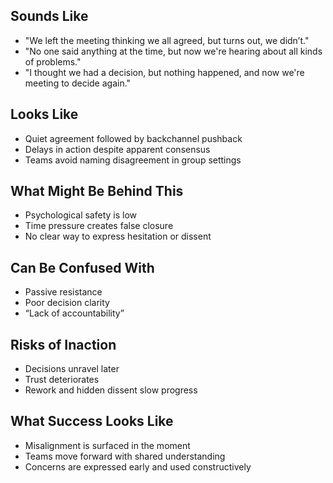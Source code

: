 ## Sounds Like
- "We left the meeting thinking we all agreed, but turns out, we didn’t."
- "No one said anything at the time, but now we're hearing about all kinds of problems."
- "I thought we had a decision, but nothing happened, and now we're meeting to decide again."

## Looks Like
- Quiet agreement followed by backchannel pushback  
- Delays in action despite apparent consensus  
- Teams avoid naming disagreement in group settings  

## What Might Be Behind This
- Psychological safety is low  
- Time pressure creates false closure  
- No clear way to express hesitation or dissent  

## Can Be Confused With
- Passive resistance  
- Poor decision clarity  
- “Lack of accountability”  

## Risks of Inaction
- Decisions unravel later  
- Trust deteriorates  
- Rework and hidden dissent slow progress  

## What Success Looks Like
- Misalignment is surfaced in the moment  
- Teams move forward with shared understanding  
- Concerns are expressed early and used constructively  
